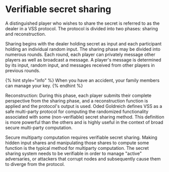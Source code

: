 # Verifiable secret sharing

A distinguished player who wishes to share the secret is referred to as the dealer in a VSS protocol. The protocol is divided into two phases: sharing and reconstruction.

Sharing begins with the dealer holding secret as input and each participant holding an individual random input. The sharing phase may be divided into numerous rounds. Each round, each player can privately message other players as well as broadcast a message. A player's message is determined by its input, random input, and messages received from other players in previous rounds.

{% hint style="info" %}
When you have an accident, your family members can manage your key.
{% endhint %}

Reconstruction: During this phase, each player submits their complete perspective from the sharing phase, and a reconstruction function is applied and the protocol's output is used. Oded Goldreich defines VSS as a safe multi-party protocol for computing the randomized functionality associated with some (non-verifiable) secret sharing method. This definition is more powerful than the others and is highly useful in the context of broad secure multi-party computation.

Secure multiparty computation requires verifiable secret sharing. Making hidden input shares and manipulating those shares to compute some function is the typical method for multiparty computation. The secret sharing system needs to be verifiable in order to manage "active" adversaries, or attackers that corrupt nodes and subsequently cause them to diverge from the protocol.
